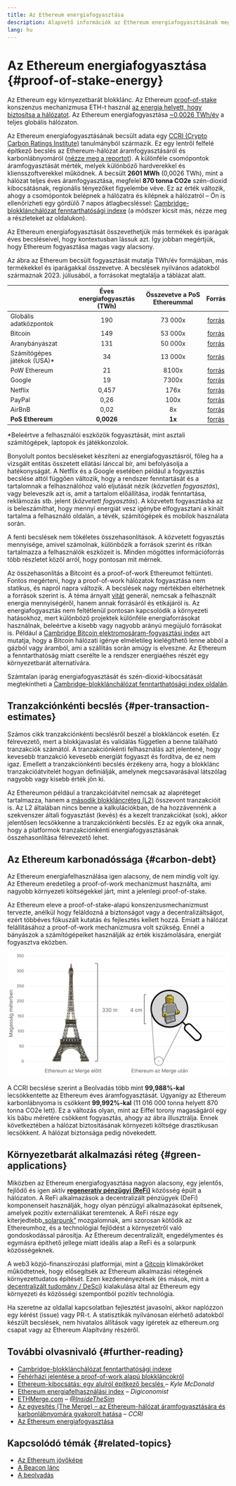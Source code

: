 ```yaml
---
title: Az Ethereum energiafogyasztása
description: Alapvető információk az Ethereum energiafogyasztásának megértéséhez.
lang: hu
---
```


# Az Ethereum energiafogyasztása {#proof-of-stake-energy}

Az Ethereum egy környezetbarát blokklánc. Az Ethereum [proof-of-stake](/developers/docs/consensus-mechanisms/pos) konszenzus mechanizmusa ETH-t használ [az energia helyett, hogy biztosítsa a hálózatot](/developers/docs/consensus-mechanisms/pow). Az Ethereum energiafogyasztása [~0,0026 TWh/év](https://carbon-ratings.com/eth-report-2022) a teljes globális hálózaton.

Az Ethereum energiafogyasztásának becsült adata egy [CCRI (Crypto Carbon Ratings Institute)](https://carbon-ratings.com) tanulmányból származik. Ez egy lentről felfelé építkező becslés az Ethereum-hálózat áramfogyasztásáról és karbonlábnyomáról ([nézze meg a reportot](https://carbon-ratings.com/eth-report-2022)). A különféle csomópontok áramfogyasztását mérték, melyek különböző hardverekkel és kliensszoftverekkel működnek. A becsült **2601 MWh** (0,0026 TWh), mint a hálózat teljes éves áramfogyasztása, megfelel **870 tonna CO2e** szén-dioxid kibocsátásnak, regionális tényezőket figyelembe véve. Ez az érték változik, ahogy a csomópontok belépnek a hálózatra és kilépnek a hálózatról – Ön is ellenőrizheti egy gördülő 7 napos átlagbecsléssel: [Cambridge-blokklánchálózat fenntarthatósági indexe](https://ccaf.io/cbnsi/ethereum) (a módszer kicsit más, nézze meg a részleteket az oldalukon).

Az Ethereum energiafogyasztását összevethetjük más termékek és iparágak éves becsléseivel, hogy kontextusban lássuk azt. Így jobban megértjük, hogy Ethereum fogyasztása magas vagy alacsony.

<EnergyConsumptionChart />

Az ábra az Ethereum becsült fogyasztását mutatja TWh/év formájában, más termékekkel és iparágakkal összevetve. A becslések nyilvános adatokból származnak 2023. júliusából, a forrásokat megtalálja a táblázat alatt.

|                             | Éves energiafogyasztás (TWh) | Összevetve a PoS Ethereummal |                                                                                      Forrás                                                                                       |
|:--------------------------- |:----------------------------:|:----------------------------:|:---------------------------------------------------------------------------------------------------------------------------------------------------------------------------------:|
| Globális adatközpontok      |             190              |           73 000x            |                                    [forrás](https://www.iea.org/commentaries/data-centres-and-energy-from-global-headlines-to-local-headaches)                                    |
| Bitcoin                     |             149              |           53 000x            |                                                                 [forrás](https://ccaf.io/cbnsi/cbeci/comparisons)                                                                 |
| Aranybányászat              |             131              |           50 000x            |                                                                 [forrás](https://ccaf.io/cbnsi/cbeci/comparisons)                                                                 |
| Számítógépes játékok (USA)* |              34              |           13 000x            |                 [forrás](https://www.researchgate.net/publication/336909520_Toward_Greener_Gaming_Estimating_National_Energy_Use_and_Energy_Efficiency_Potential)                 |
| PoW Ethereum                |              21              |            8100x             |                                                                    [forrás](https://ccaf.io/cbnsi/ethereum/1)                                                                     |
| Google                      |              19              |            7300x             |                                           [forrás](https://www.gstatic.com/gumdrop/sustainability/google-2022-environmental-report.pdf)                                           |
| Netflix                     |            0,457             |             176x             | [forrás](https://assets.ctfassets.net/4cd45et68cgf/7B2bKCqkXDfHLadrjrNWD8/e44583e5b288bdf61e8bf3d7f8562884/2021_US_EN_Netflix_EnvironmentalSocialGovernanceReport-2021_Final.pdf) |
| PayPal                      |             0,26             |             100x             |                                  [forrás](https://s202.q4cdn.com/805890769/files/doc_downloads/global-impact/CDP_Climate_Change_PayPal-(1).pdf)                                   |
| AirBnB                      |             0,02             |              8x              |                               [forrás](https://s26.q4cdn.com/656283129/files/doc_downloads/governance_doc_updated/Airbnb-ESG-Factsheet-(Final).pdf)                               |
| **PoS Ethereum**            |          **0,0026**          |            **1x**            |                                                               [forrás](https://carbon-ratings.com/eth-report-2022)                                                                |

\*Beleértve a felhasználói eszközök fogyasztását, mint asztali számítógépek, laptopok és játékkonzolok.

Bonyolult pontos becsléseket készíteni az energiafogyasztásról, főleg ha a vizsgált entitás összetett ellátási lánccal bír, ami befolyásolja a hatékonyságát. A Netflix és a Google esetében például a fogyasztás becslése attól függően változik, hogy a rendszer fenntartását és a tartalomnak a felhasználóhoz való eljutását nézik (_közvetlen fogyasztás_), vagy beleveszik azt is, amit a tartalom előállítása, irodák fenntartása, reklámozás stb. jelent (_közvetett fogyasztás_). A közvetett fogyasztásba az is beleszámíthat, hogy mennyi energiát vesz igénybe elfogyasztani a kínált tartalma a felhasználó oldalán, a tévék, számítógépek és mobilok használata során.

A fenti becslések nem tökéletes összehasonlítások. A közvetett fogyasztás mennyisége, amivel számolnak, különbözik a források szerint és ritkán tartalmazza a felhasználók eszközeit is. Minden mögöttes információforrás több részletet közöl arról, hogy pontosan mit mérnek.

Az összehasonlítás a Bitcoint és a proof-of-work Ethereumot feltünteti. Fontos megérteni, hogy a proof-of-work hálózatok fogyasztása nem statikus, és napról napra változik. A becslések nagy mértékben eltérhetnek a források szerint is. A téma árnyalt [vitát](https://www.coindesk.com/business/2020/05/19/the-last-word-on-bitcoins-energy-consumption/) generál, nemcsak a felhasznált energia mennyiségéről, hanem annak forrásáról és etikájáról is. Az energiafogyasztás nem feltétlenül pontosan kapcsolódik a környezeti hatásokhoz, mert különböző projektek különféle energiaforrásokat használnak, beleértve a kisebb vagy nagyobb arányú megújuló forrásokat is. Például a [Cambridge Bitcoin elektromosáram-fogyasztási index](https://ccaf.io/cbnsi/cbeci/comparisons) azt mutatja, hogy a Bitcoin hálózati igénye elméletileg kielégíthető lenne abból a gázból vagy áramból, ami a szállítás során amúgy is elveszne. Az Ethereum a fenntarthatóság miatt cserélte le a rendszer energiaéhes részét egy környezetbarát alternatívára.

Számtalan iparág energiafogyasztását és szén-dioxid-kibocsátását megtekintheti a [Cambridge-blokklánchálózat fenntarthatósági index oldalán](https://ccaf.io/cbnsi/ethereum).

## Tranzakciónkénti becslés {#per-transaction-estimates}

Számos cikk tranzakciónkénti becslésről beszél a blokkláncok esetén. Ez félrevezető, mert a blokkjavaslat és validálás független a benne található tranzakciók számától. A tranzakciónkénti felhasználás azt jelentené, hogy kevesebb tranzakció kevesebb energiát fogyaszt és fordítva, de ez nem igaz. Emellett a tranzakciónkénti becslés érzékeny arra, hogy a blokklánc tranzakcióátvitelét hogyan definiálják, amelynek megcsavarásával látszólag nagyobb vagy kisebb érték jön ki.

Az Ethereumon például a tranzakcióátvitel nemcsak az alapréteget tartalmazza, hanem a [második blokkláncréteg (L2)](/layer-2/) összevont tranzakcióit is. Az L2 általában nincs benne a kalkulációkban, de ha hozzávennénk a szekvenszer általi fogyasztást (kevés) és a kezelt tranzakciókat (sok), akkor jelentősen lecsökkenne a tranzakciónkénti becslés. Ez az egyik oka annak, hogy a platformok tranzakciónkénti energiafogyasztásának összehasonlítása félrevezető lehet.

## Az Ethereum karbonadóssága {#carbon-debt}

Az Ethereum energiafelhasználása igen alacsony, de nem mindig volt így. Az Ethereum eredetileg a proof-of-work mechanizmust használta, ami nagyobb környezeti költségekkel járt, mint a jelenlegi proof-of-stake.

Az Ethereum eleve a proof-of-stake-alapú konszenzusmechanizmust tervezte, anélkül hogy feláldozná a biztonságot vagy a decentralizáltságot, ezért többéves fókuszált kutatás és fejlesztés kellett hozzá. Emiatt a hálózat felállításához a proof-of-work mechanizmusra volt szükség. Ennél a bányászok a számítógépeiket használják az érték kiszámolására, energiát fogyasztva eközben.

![Az Ethereum energiafogyasztásának összehasonlítása a Beolvadás előtt és után, ahol az Eiffel torony (330 méter magas) a bal oldalon jelenti a korábbi állapotot, vagyis a nagy energiafogyasztást, a jelentős csökkenést pedig a 4 cm-es LEGO-figura képviseli](energy_consumption_pre_post_merge.png)

A CCRI becslése szerint a Beolvadás több mint **99,988%-kal** lecsökkentette az Ethereum éves áramfogyasztását. Ugyanígy az Ethereum karbonlábnyoma is csökkent **99,992%-kal** (11 016 000 tonna helyett 870 tonna CO2e lett). Ez a változás olyan, mint az Eiffel torony magaságáról egy kis bábu méretére csökkent fogyasztás, ahogy az ábra illusztrálja. Ennek következtében a hálózat biztosításának környezeti költsége drasztikusan lecsökkent. A hálózat biztonsága pedig növekedett.

## Környezetbarát alkalmazási réteg {#green-applications}

Miközben az Ethereum energiafogyasztása nagyon alacsony, egy jelentős, fejlődő és igen aktív [**regeneratív pénzügyi (ReFi)**](/refi/) közösség épült a hálózaton. A ReFi alkalmazások a decentralizált pénzügyek (DeFi) komponenseit használják, hogy olyan pénzügyi alkalmazásokat építsenek, amelyek pozitív externáliákat teremtenek. A ReFi része egy kiterjedtebb[„solarpunk”](https://en.wikipedia.org/wiki/Solarpunk) mozgalomnak, ami szorosan kötődik az Ethereumhoz, és a technológiai fejlődést a környezetről való gondoskodással párosítja. Az Ethereum decentralizált, engedélymentes és egymásra építhető jellege miatt ideális alap a ReFi és a solarpunk közösségeknek.

A web3 közjó-finanszírozási platformjai, mint a [Gitcoin](https://gitcoin.co) klímaköröket működtetnek, hogy elősegítsék az Ethereum alkalmazási rétegének környezettudatos építését. Ezen kezdeményezések (és mások, mint a [decentralizált tudomány / DeSci](/desci/)) kialakulása által az Ethereum egy környezeti és közösségi szempontból pozitív technológia.

<InfoBanner emoji=":evergreen_tree:">
  Ha szeretne az oldallal kapcsolatban fejlesztést javasolni, akkor naplózzon egy kérést (issue) vagy PR-t. A statisztikák nyilvánosan elérhető adatokból készült becslések, nem hivatalos állítások vagy ígéretek az ethereum.org csapat vagy az Ethereum Alapítvány részéről.
</InfoBanner>

## További olvasnivaló {#further-reading}

- [Cambridge-blokklánchálózat fenntarthatósági indexe](https://ccaf.io/cbnsi/ethereum)
- [Fehérházi jelentése a proof-of-work alapú blokkláncokról](https://www.whitehouse.gov/wp-content/uploads/2022/09/09-2022-Crypto-Assets-and-Climate-Report.pdf)
- [Ethereum-kibocsátás: egy alulról építkező becslés ](https://kylemcdonald.github.io/ethereum-emissions/) – _Kyle McDonald_
- [Ethereum energiafelhasználási index](https://digiconomist.net/ethereum-energy-consumption/) – _Digiconomist_
- [ETHMerge.com](https://ethmerge.com/) – _[@InsideTheSim](https://twitter.com/InsideTheSim)_
- [Az egyesítés (The Merge) – az Ethereum-hálózat áramfogyasztására és karbonlábnyomára gyakorolt hatása](https://carbon-ratings.com/eth-report-2022) – _CCRI_
- [Az Ethereum energiafogyasztása](https://mirror.xyz/jmcook.eth/ODpCLtO4Kq7SCVFbU4He8o8kXs418ZZDTj0lpYlZkR8)

## Kapcsolódó témák {#related-topics}

- [Az Ethereum jövőképe](/roadmap/vision/)
- [A Beacon lánc](/roadmap/beacon-chain)
- [A beolvadás](/roadmap/merge/)
